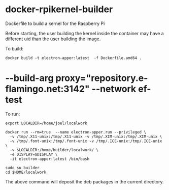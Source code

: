# docker-rpikernel-builder
Dockerfile to build a kernel for the Raspberry Pi

Before starting, the user building the kernel inside the container may have a different uid than the user building the image. 

To build:

```
docker build -t electron-apper:latest  -f Dockerfile.amd64 .
```

#  --build-arg proxy="repository.e-flamingo.net:3142" --network ef-test


To run:

```
export LOCALDIR=/home/joel/localwork

docker run --rm=true  --name electron-apper.run --privileged \
  -v /tmp/.X11-unix:/tmp/.X11-unix -v /tmp/.XIM-unix:/tmp/.XIM-unix \
  -v /tmp/.font-unix:/tmp/.font-unix -v /tmp/.ICE-unix:/tmp/.ICE-unix \
  -v $LOCALDIR:/home/builder/localwork/ \
  -e DISPLAY=$DISPLAY \
  -it electron-apper:latest /bin/bash

sudo su builder
cd $HOME/localwork

```

The above command will deposit the deb packages in the current directory.
